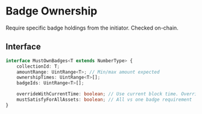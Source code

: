 # Badge Ownership

Require specific badge holdings from the initiator. Checked on-chain.

## Interface

```typescript
interface MustOwnBadges<T extends NumberType> {
    collectionId: T;
    amountRange: UintRange<T>; // Min/max amount expected
    ownershipTimes: UintRange<T>[];
    badgeIds: UintRange<T>[];

    overrideWithCurrentTime: boolean; // Use current block time. Overrides ownershipTimes with [{ start: currentTime, end: currentTime }]
    mustSatisfyForAllAssets: boolean; // All vs one badge requirement
}
```
